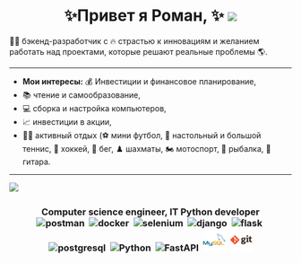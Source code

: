  <h1 align="center">✨Привет я  Роман, <a href="https://t.me/asvpnsupport" target="_blank"></a> ✨
<img src="https://github.com/blackcater/blackcater/raw/main/images/Hi.gif" height="32"/></h1>

👨‍💻  бэкенд-разработчик  с  🔥 страстью  к  инновациям  и  желанием  работать  над  проектами,  которые  решают  реальные  проблемы  🌎.  

---


*   **Мои  интересы:**  💰  Инвестиции  и  финансовое  планирование,
*   📚  чтение  и  самообразование,
*   💻  сборка  и  настройка  компьютеров,
*   📈  инвестиции  в  акции,
*   🏃‍♂️  активный  отдых  (⚽️  мини  футбол,  🏓  настольный  и  большой  теннис,  🏒  хоккей,  🏃  бег,  ♟️  шахматы,  🏍️  мотоспорт,  🎣  рыбалка,  🎸 гитара.

---
<a href="https://github.com/CapitanGrant/github-profile-views-counter">
    <img src="https://komarev.com/ghpvc/?username=CapitanGrant&style=for-the-badge">
</a>
<h3 align="center">Computer science engineer, IT Python developer
  <div>
    <img src="https://cdn.jsdelivr.net/gh/devicons/devicon@latest/icons/postman/postman-original.svg" title="postman"  alt="postman" width="40" height="40"/>&nbsp;
    <img src="https://cdn.jsdelivr.net/gh/devicons/devicon@latest/icons/docker/docker-original.svg" title="docker"  alt="docker" width="40" height="40"/>&nbsp;
    <img src="https://cdn.jsdelivr.net/gh/devicons/devicon@latest/icons/selenium/selenium-original.svg" title="selenium"  alt="selenium" width="40" height="40"/>&nbsp;
    <img src="https://cdn.jsdelivr.net/gh/devicons/devicon@latest/icons/django/django-plain.svg" title="django"  alt="django" width="40" height="40"/>&nbsp;
    <img src="https://cdn.jsdelivr.net/gh/devicons/devicon@latest/icons/flask/flask-original.svg" title="flask"  alt="flask" width="40" height="40"/>&nbsp;            
    <img src="https://cdn.jsdelivr.net/gh/devicons/devicon@latest/icons/postgresql/postgresql-original.svg" title="postgresql"  alt="postgresql" width="40" height="40"/>&nbsp; 
    <img src="https://cdn.jsdelivr.net/gh/devicons/devicon@latest/icons/python/python-original.svg" title="Python"  alt="Python" width="40" height="40"/>&nbsp;
    <img src="https://cdn.jsdelivr.net/gh/devicons/devicon@latest/icons/fastapi/fastapi-original.svg" title="FastAPI"  alt="FastAPI" width="40" height="40"/>&nbsp;
    <img src="https://github.com/devicons/devicon/blob/master/icons/mysql/mysql-original-wordmark.svg" title="MySQL"  alt="MySQL" width="40" height="40"/>&nbsp;
    <img src="https://github.com/devicons/devicon/blob/master/icons/git/git-original-wordmark.svg" title="Git" **alt="Git" width="40" height="40"/>
  </div>   
</h3>
